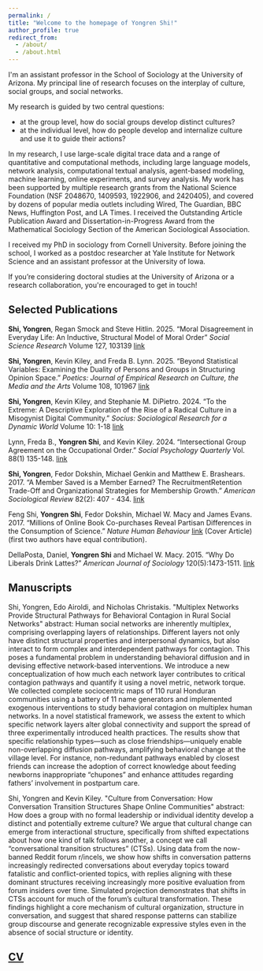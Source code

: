 ```yaml
---
permalink: /
title: "Welcome to the homepage of Yongren Shi!"
author_profile: true
redirect_from: 
  - /about/
  - /about.html
---
```



I'm an assistant professor in the School of Sociology at the University of Arizona. My principal line of research focuses on the interplay of culture, social groups, and social networks. 

My research is guided by two central questions: 
* at the group level, how do social groups develop distinct cultures?
* at the individual level, how do people develop and internalize culture and use it to guide their actions? 

In my research, I use large-scale digital trace data and a range of quantitative and computational methods, including large language models, network analysis, computational textual analysis, agent-based modeling, machine learning, online experiments, and survey analysis. My work has been supported by multiple research grants from the National Science Foundation (NSF 2048670, 1409593, 1922906, and 2420405), and covered by dozens of popular media outlets including Wired, The Guardian, BBC News, Huffington Post, and LA Times. I received the Outstanding Article Publication Award and Dissertation-in-Progress Award from the Mathematical Sociology Section of the American Sociological Association.

I received my PhD in sociology from Cornell University. Before joining the school, I worked as a postdoc researcher at Yale Institute for Network Science and an assistant professor at the University of Iowa.

If you’re considering doctoral studies at the University of Arizona or a research collaboration, you're encouraged to get in touch!

Selected Publications
------
**Shi, Yongren**, Regan Smock and Steve Hitlin. 2025. “Moral Disagreement in Everyday Life: An Inductive, Structural Model of Moral Order” *Social Science Research* Volume 127, 103139 [link](https://www.sciencedirect.com/science/article/abs/pii/S0049089X24001613)

**Shi, Yongren**, Kevin Kiley, and Freda B. Lynn. 2025. “Beyond Statistical Variables: Examining the Duality of Persons and Groups in Structuring Opinion Space.” *Poetics: Journal of Empirical Research on Culture, the Media and the Arts* Volume 108, 101967 [link](https://doi.org/10.1177/23780231241272681)

**Shi, Yongren**, Kevin Kiley, and Stephanie M. DiPietro. 2024. “To the Extreme: A Descriptive Exploration of the Rise of a Radical Culture in a Misogynist Digital Community.” *Socius: Sociological Research for a Dynamic World* Volume 10: 1-18 [link](https://doi.org/10.1177/23780231241272681)

Lynn, Freda B., **Yongren Shi**, and Kevin Kiley. 2024. “Intersectional Group Agreement on the Occupational Order.” *Social Psychology Quarterly* Vol. 88(1) 135-148. [link](https://doi.org/10.1177/01902725241256378)

**Shi, Yongren**, Fedor Dokshin, Michael Genkin and Matthew E. Brashears. 2017. “A Member Saved is a Member Earned? The RecruitmentRetention Trade-Off and Organizational Strategies for Membership Growth.” *American Sociological Review* 82(2): 407 - 434. [link](https://doi.org/10.1177/0003122417693616)

Feng Shi, **Yongren Shi**, Fedor Dokshin, Michael W. Macy and James Evans. 2017. “Millions of Online Book Co-purchases Reveal Partisan
Differences in the Consumption of Science.” *Nature Human Behaviour* [link](https://doi.org/10.1038/s41562-017-0079) (Cover Article) (first two authors have equal contribution).

DellaPosta, Daniel, **Yongren Shi** and Michael W. Macy. 2015. “Why Do Liberals Drink Lattes?” *American Journal of Sociology* 120(5):1473-1511. [link](https://doi.org/10.1086/681254)

Manuscripts
------
Shi, Yongren, Edo Airoldi, and Nicholas Christakis. "Multiplex Networks Provide Structural Pathways for Behavioral Contagion in Rural
Social Networks" 
abstract: Human social networks are inherently multiplex, comprising overlapping layers of relationships. Different layers not only have distinct structural properties and interpersonal dynamics, but also interact to form complex and interdependent pathways for contagion. This poses a fundamental problem in understanding behavioral diffusion and in devising effective network‑based interventions. We introduce a new conceptualization of how much each network layer contributes to critical contagion pathways and quantify it using a novel metric, network torque. We collected complete sociocentric maps of 110 rural Honduran communities using a battery of 11 name generators and implemented exogenous interventions to study behavioral contagion on multiplex human networks. In a novel statistical framework, we assess the extent to which specific network layers alter global connectivity and support the spread of three experimentally introduced health practices. The results show that specific relationship types—such as close friendships—uniquely enable non-overlapping diffusion pathways, amplifying behavioral change at the village level. For instance, non-redundant pathways enabled by closest friends can increase the adoption of correct knowledge about feeding newborns inappropriate “chupones” and enhance attitudes regarding fathers’ involvement in postpartum care.

Shi, Yongren and Kevin Kiley. "Culture from Conversation: How Conversation Transition Structures Shape Online Communities"
abstract: How does a group with no formal leadership or individual identity develop a distinct and potentially extreme culture? We argue that cultural change can emerge from interactional structure, specifically from shifted expectations about how one kind of talk follows another, a concept we call “conversational transition structures” (CTSs). Using data from the now-banned Reddit forum r/incels, we show how shifts in conversation patterns increasingly redirected conversations about everyday topics toward fatalistic and conflict-oriented topics, with replies aligning with these dominant structures receiving increasingly more positive evaluation from forum insiders over time. Simulated projection demonstrates that shifts in CTSs account for much of the forum’s cultural transformation. These findings highlight a core mechanism of cultural organization, structure in conversation, and suggest that shared response patterns can stabilize group discourse and generate recognizable expressive styles even in the absence of social structure or identity.

[CV](https://yongrenshi.github.io/YongrenShi/files/Shi_CV.pdf)
------
